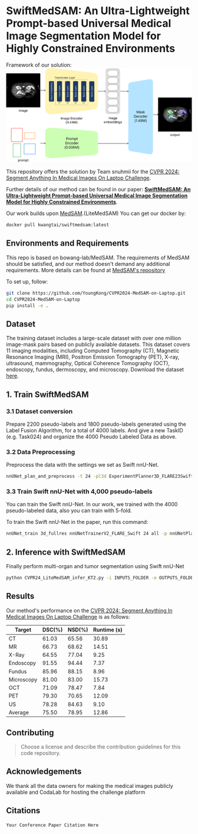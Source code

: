 
# SwiftMedSAM: An Ultra-Lightweight Prompt-based Universal Medical Image Segmentation Model for Highly Constrained Environments

Framework of our solution:
![Overall framework](./imgs/overall.png)

This repository offers the solution by Team snuhmii for the [CVPR 2024: Segment Anything In Medical Images On Laptop Challenge](https://www.codabench.org/competitions/1847/).

Further details of our method can be found in our paper: **[SwiftMedSAM: An Ultra-Lightweight Prompt-based Universal Medical Image Segmentation Model for Highly Constrained Environments](https://openreview.net/forum?id=8l8JVb7nUB&nesting=2&sort=date-desc)**.

Our work builds upon [MedSAM](https://github.com/bowang-lab/MedSAM).(LiteMedSAM) You can get our docker by:
```bash
docker pull kwangtai/swiftmedsam:latest
```

## Environments and Requirements

This repo is based on bowang-lab/MedSAM. The requirements of MedSAM should be satisfied, and our method doesn't demand any additional requirements. 
More details can be found at [MedSAM's repository](https://github.com/bowang-lab/MedSAM) 

To set up, follow:

```bash
git clone https://github.com/YoungKong/CVPR2024-MedSAM-on-Laptop.git
cd CVPR2024-MedSAM-on-Laptop
pip install -e .
```

## Dataset

The training dataset includes a large-scale dataset with over one million image-mask pairs based on publicly available datasets. This dataset covers 11 imaging modalities, including Computed Tomography (CT), Magnetic Resonance Imaging (MRI), Positron Emission Tomography (PET), X-ray, ultrasound, mammography, Optical Coherence Tomography (OCT), endoscopy, fundus, dermoscopy, and microscopy.
Download the dataset [here](https://www.codabench.org/competitions/1847/#/pages-tab).


## 1. Train SwiftMedSAM

### 3.1 Dataset conversion

Prepare 2200 pseudo-labels and 1800 pseudo-labels generated using the Label Fusion Algorithm, for a total of 4000 labels. And give a new TaskID (e.g. Task024) and organize the 4000 Pseudo Labeled Data as above.

### 3.2 Data Preprocessing

Preprocess the data with the settings we set as Swift nnU-Net.
```bash
nnUNet_plan_and_preprocess -t 24 -pl3d ExperimentPlanner3D_FLARE23Swift -pl2d None 
```

### 3.3 Train Swift nnU-Net with 4,000 pseudo-labels

You can train the Swift nnU-Net. In our work, we trained with the 4000 pseudo-labeled data, also you can train with 5-fold.

To train the Swift nnU-Net in the paper, run this command:
```bash
nnUNet_train 3d_fullres nnUNetTrainerV2_FLARE_Swift 24 all -p nnUNetPlansFLARE23Swift
```

## 2. Inference with SwiftMedSAM

Finally perform multi-organ and tumor segmentation using Swift nnU-Net
```bash
python CVPR24_LiteMedSAM_infer_KT2.py -i INPUTS_FOLDER -o OUTPUTS_FOLDER -lite_medsam_checkpoint_path /work_dir/LiteMedSAM/modifiedv2_litemedsam_total.pth
```

## Results

Our method's performance on the [CVPR 2024: Segment Anything In Medical Images On Laptop Challenge](https://www.codabench.org/competitions/1847/#/pages-tab) is as follows:


| Target              | DSC(%)                   | NSD(%)                   | Runtime (s)              |
|---------------------|--------------------------|--------------------------|--------------------------|
| CT                  | 61.03                    | 65.56                    | 30.89                    |
| MR                  | 66.73                    | 68.62                    | 14.51                    |
| X-Ray               | 64.55                    | 77.04                    | 9.25                     |
| Endoscopy           | 91.55                    | 94.44                    | 7.37                     |
| Fundus              | 85.96                    | 88.15                    | 8.96                     |
| Microscopy          | 81.00                    | 83.00                    | 15.73                    |
| OCT                 | 71.09                    | 78.47                    | 7.84                     |
| PET                 | 79.30                    | 70.65                    | 12.09                    |
| US                  | 78.28                    | 84.63                    | 9.10                     |
| Average             | 75.50                    | 78.95                    | 12.86                    |

## Contributing

> Choose a license and describe the contribution guidelines for this code repository.

## Acknowledgements

We thank all the data owners for making the medical images publicly available and CodaLab for hosting the challenge platform

## Citations

```
Your Conference Paper Citation Here
```
